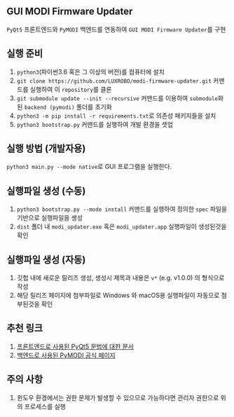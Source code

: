 GUI MODI Firmware Updater
-------------------------
`PyQt5` 프론트엔드와 `PyMODI` 백엔드를 연동하여 `GUI MODI Firmware Updater`를 구현

실행 준비
--
1. `python3`(파이썬3.6 혹은 그 이상의 버전)를 컴퓨터에 설치
2. `git clone https://github.com/LUXROBO/modi-firmware-updater.git` 커맨드를 실행하여 이 `repository`를 클론
3. `git submodule update --init --recursive` 커맨드를 이용하여 `submodule`화 된 `backend (pymodi)` 폴더를 초기화
4. `python3 -m pip install -r requirements.txt`로 의존성 패키지들을 설치
5. `python3 bootstrap.py` 커맨드를 실행하여 개발 환경을 셋업

실행 방법 (개발자용)
--
`python3 main.py --mode native`로 GUI 프로그램을 실행한다.

실행파일 생성 (수동)
--
1. `python3 bootstrap.py --mode install` 커맨드를 실행하여 정의한 `spec` 파일을 기반으로 실행파일을 생성
2. `dist` 폴더 내 `modi_updater.exe` 혹은 `modi_updater.app` 실행파일이 생성된것을 확인

실행파일 생성 (자동)
--
1. 깃헙 내에 새로운 릴리즈 생성, 생성시 제목과 내용은 `v*` (e.g. v1.0.0) 의 형식으로 작성
2. 해당 릴리즈 페이지에 첨부파일로 Windows 와 macOS용 실행파일이 자동으로 첨부된것을 확인

추천 링크
--
1. [프론트엔드로 사용된 PyQt5 문법에 대한 문서](https://wikidocs.net/book/2944)
2. [백엔드로 사용된 PyMODI 공식 페이지](https://github.com/luxrobo/pymodi)

주의 사항
--
1. 윈도우 환경에서는 권한 문제가 발생할 수 있으므로 가능하다면 관리자 권한으로 위의 프로세스를 실행
